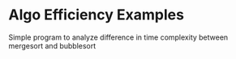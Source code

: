 # Algo Efficiency Examples
Simple program to analyze difference in time complexity between mergesort and bubblesort
